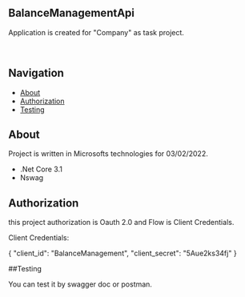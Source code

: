 <h2>BalanceManagementApi</h2>
    Application is created for "Company" as task project.
    <br /> 
  </p>
  
  <br>  
  
   ## Navigation

- [About](#About)
- [Authorization](#Authorization)
- [Testing](#Testing)


## About
Project is written in Microsofts  technologies for 03/02/2022.

- .Net Core 3.1
-  Nswag


## Authorization
this project authorization is Oauth 2.0 and Flow is Client Credentials.

Client Credentials:

 {
    	"client_id": "BalanceManagement",
    	"client_secret": "5Aue2ks34fj"
      }

##Testing

You can test it by swagger doc or postman.

